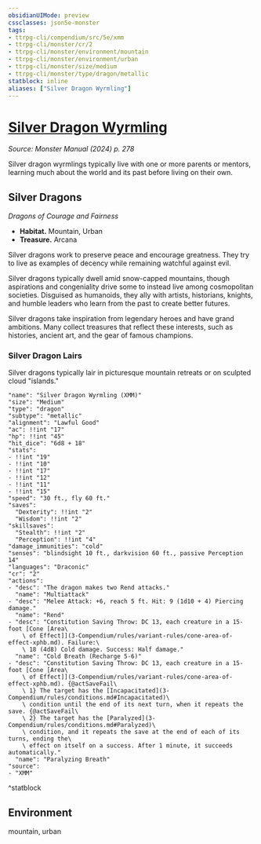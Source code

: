 ```yaml
---
obsidianUIMode: preview
cssclasses: json5e-monster
tags:
- ttrpg-cli/compendium/src/5e/xmm
- ttrpg-cli/monster/cr/2
- ttrpg-cli/monster/environment/mountain
- ttrpg-cli/monster/environment/urban
- ttrpg-cli/monster/size/medium
- ttrpg-cli/monster/type/dragon/metallic
statblock: inline
aliases: ["Silver Dragon Wyrmling"]
---
```

# [Silver Dragon Wyrmling](3-Compendium\bestiary\dragon/silver-dragon-wyrmling-xmm.md)
*Source: Monster Manual (2024) p. 278*  

Silver dragon wyrmlings typically live with one or more parents or mentors, learning much about the world and its past before living on their own.

## Silver Dragons

*Dragons of Courage and Fairness*

- **Habitat.** Mountain, Urban  
- **Treasure.** Arcana  

Silver dragons work to preserve peace and encourage greatness. They try to live as examples of decency while remaining watchful against evil.

Silver dragons typically dwell amid snow-capped mountains, though aspirations and congeniality drive some to instead live among cosmopolitan societies. Disguised as humanoids, they ally with artists, historians, knights, and humble leaders who learn from the past to create better futures.

Silver dragons take inspiration from legendary heroes and have grand ambitions. Many collect treasures that reflect these interests, such as histories, ancient art, and the gear of famous champions.

### Silver Dragon Lairs

Silver dragons typically lair in picturesque mountain retreats or on sculpted cloud "islands."

```statblock
"name": "Silver Dragon Wyrmling (XMM)"
"size": "Medium"
"type": "dragon"
"subtype": "metallic"
"alignment": "Lawful Good"
"ac": !!int "17"
"hp": !!int "45"
"hit_dice": "6d8 + 18"
"stats":
- !!int "19"
- !!int "10"
- !!int "17"
- !!int "12"
- !!int "11"
- !!int "15"
"speed": "30 ft., fly 60 ft."
"saves":
  "Dexterity": !!int "2"
  "Wisdom": !!int "2"
"skillsaves":
  "Stealth": !!int "2"
  "Perception": !!int "4"
"damage_immunities": "cold"
"senses": "blindsight 10 ft., darkvision 60 ft., passive Perception 14"
"languages": "Draconic"
"cr": "2"
"actions":
- "desc": "The dragon makes two Rend attacks."
  "name": "Multiattack"
- "desc": "Melee Attack: +6, reach 5 ft. Hit: 9 (1d10 + 4) Piercing damage."
  "name": "Rend"
- "desc": "Constitution Saving Throw: DC 13, each creature in a 15-foot [Cone [Area\
    \ of Effect]](3-Compendium/rules/variant-rules/cone-area-of-effect-xphb.md). Failure:\
    \ 18 (4d8) Cold damage. Success: Half damage."
  "name": "Cold Breath (Recharge 5-6)"
- "desc": "Constitution Saving Throw: DC 13, each creature in a 15-foot [Cone [Area\
    \ of Effect]](3-Compendium/rules/variant-rules/cone-area-of-effect-xphb.md). {@actSaveFail\
    \ 1} The target has the [Incapacitated](3-Compendium/rules/conditions.md#Incapacitated)\
    \ condition until the end of its next turn, when it repeats the save. {@actSaveFail\
    \ 2} The target has the [Paralyzed](3-Compendium/rules/conditions.md#Paralyzed)\
    \ condition, and it repeats the save at the end of each of its turns, ending the\
    \ effect on itself on a success. After 1 minute, it succeeds automatically."
  "name": "Paralyzing Breath"
"source":
- "XMM"
```
^statblock

## Environment

mountain, urban